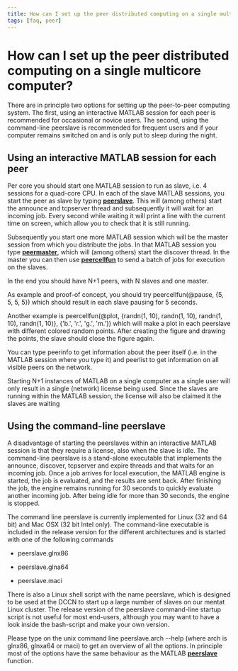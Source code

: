 ```yaml
---
title: How can I set up the peer distributed computing on a single multicore computer?
tags: [faq, peer]
---
```


# How can I set up the peer distributed computing on a single multicore computer?

There are in principle two options for setting up the peer-to-peer computing system. The first, using an interactive MATLAB session for each peer is recommended for occasional or novice users. The second, using the command-line peerslave is recommended for frequent users and if your computer remains switched on and is only put to sleep during the night.
## Using an interactive MATLAB session for each peer

Per core you should start one MATLAB session to run as slave, i.e. 4 sessions for a quad-core CPU. In each of the slave MATLAB sessions, you start the peer as slave by typing **[peerslave](/reference/peerslave)**. This will (among others) start the announce and tcpserver thread and subsequently it will wait for an incoming job. Every second while waiting it will print a line with the current time on screen, which allow you to check that it is still running.

Subsequently you start one more MATLAB session which will be the master session from which you distribute the jobs. In that MATLAB session you type **[peermaster](/reference/peermaster)**, which will (among others) start the discover thread. In the master you can then use **[peercellfun](/reference/peercellfun)** to send a batch of jobs for execution on the slaves. 

In the end you should have N+1 peers, with N slaves and one master.

As example and proof-of concept, you should try
    peercellfun(@pause, {5, 5, 5, 5})
which should result in each slave pausing for 5 seconds. 

Another example is
    peercellfun(@plot, {randn(1, 10), randn(1, 10), randn(1, 10), randn(1, 10)}, {'b.', 'r.', 'g.', 'm.'})
which will make a plot in each peerslave with different colored random points. After creating the figure and drawing the points, the slave should close the figure again. 

You can type
    peerinfo
to get information about the peer itself (i.e. in the MATLAB session where you type it) and 
    peerlist
to get information on all visible peers on the network.

Starting N+1 instances of MATLAB on a single computer as a single user will only result in a single (network) license being used. Since the slaves are running within the MATLAB session, the license will also be claimed it the slaves are waiting
## Using the command-line peerslave

A disadvantage of starting the peerslaves within an interactive MATLAB session is that they require a license, also when the slave is idle. The command-line peerslave is a stand-alone executable that implements the announce, discover, tcpserver and expire threads and that waits for an incoming job. Once a job arrives for local execution, the MATLAB engine is started, the job is evaluated, and the results are sent back. After finishing the job, the engine remains running for 30 seconds to quickly evaluate another incoming job. After being idle for more than 30 seconds, the engine is stopped. 

The command line peerslave is currently implemented for Linux (32 and 64 bit) and Mac OSX (32 bit Intel only). The command-line executable is included in the release version for the different architectures and is started with one of the following commands

*  peerslave.glnx86

*  peerslave.glna64

*  peerslave.maci

There is also a Linux shell script with the name peerslave, which is designed to be used at the DCCN to start up a large number of slaves on our mentat Linux cluster. The release version of the peerslave command-line startup script is not useful for most end-users, although you may want to have a look inside the bash-script and make your own version.

Please type on the unix command line
    peerslave.arch --help
(where arch is glnx86, glnxa64 or maci) to get an overview of all the options. In principle most of the options have the same behaviour as the MATLAB **[peerslave](/reference/peerslave)** function.
 
